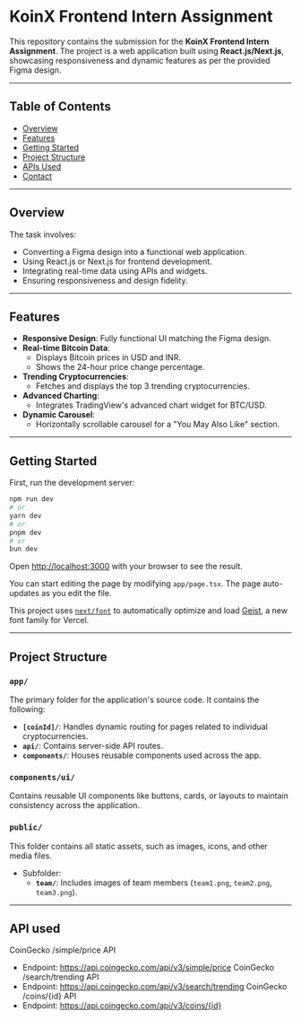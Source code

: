 # KoinX Frontend Intern Assignment

This repository contains the submission for the **KoinX Frontend Intern Assignment**. The project is a web application built using **React.js/Next.js**, showcasing responsiveness and dynamic features as per the provided Figma design.

---

## Table of Contents
- [Overview](#overview)
- [Features](#features)
- [Getting Started](#getting-started)
- [Project Structure](#project-structure)
- [APIs Used](#apis-used)
- [Contact](#contact)

---

## Overview

The task involves:
- Converting a Figma design into a functional web application.
- Using React.js or Next.js for frontend development.
- Integrating real-time data using APIs and widgets.
- Ensuring responsiveness and design fidelity.

---

## Features

- **Responsive Design**: Fully functional UI matching the Figma design.
- **Real-time Bitcoin Data**:
  - Displays Bitcoin prices in USD and INR.
  - Shows the 24-hour price change percentage.
- **Trending Cryptocurrencies**:
  - Fetches and displays the top 3 trending cryptocurrencies.
- **Advanced Charting**:
  - Integrates TradingView's advanced chart widget for BTC/USD.
- **Dynamic Carousel**:
  - Horizontally scrollable carousel for a "You May Also Like" section.

---

## Getting Started

First, run the development server:

```bash
npm run dev
# or
yarn dev
# or
pnpm dev
# or
bun dev
```

Open [http://localhost:3000](http://localhost:3000) with your browser to see the result.

You can start editing the page by modifying `app/page.tsx`. The page auto-updates as you edit the file.

This project uses [`next/font`](https://nextjs.org/docs/app/building-your-application/optimizing/fonts) to automatically optimize and load [Geist](https://vercel.com/font), a new font family for Vercel.

---

## Project Structure

### `app/`
The primary folder for the application's source code. It contains the following:
- **`[coinId]/`**: Handles dynamic routing for pages related to individual cryptocurrencies.
- **`api/`**: Contains server-side API routes.
- **`components/`**: Houses reusable components used across the app.

### `components/ui/`
Contains reusable UI components like buttons, cards, or layouts to maintain consistency across the application.

### `public/`
This folder contains all static assets, such as images, icons, and other media files.
- Subfolder: 
  - **`team/`**: Includes images of team members (`team1.png`, `team2.png`, `team3.png`).

---

  ## API used
CoinGecko /simple/price API
- Endpoint: https://api.coingecko.com/api/v3/simple/price
CoinGecko /search/trending API
- Endpoint: https://api.coingecko.com/api/v3/search/trending
CoinGecko /coins/{id} API
- Endpoint: https://api.coingecko.com/api/v3/coins/{id}
